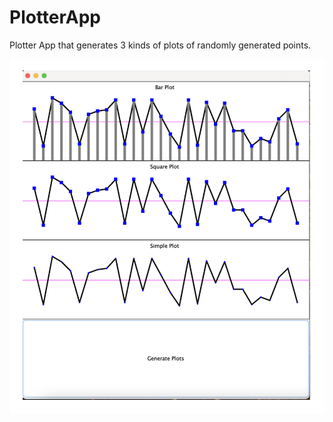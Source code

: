 # PlotterApp
Plotter App that generates 3 kinds of plots of randomly generated points.

![Plotter GUI](./Plotter_GUI.png)
